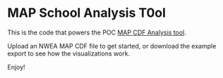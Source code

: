 # MAP School Analysis T0ol
This is the code that powers the POC [MAP CDF Analysis tool](https://grahampicard.shinyapps.io/shinydashboard-map/).

Upload an NWEA MAP CDF file to get started, or download the example export to see how the visualizations work.

Enjoy!

